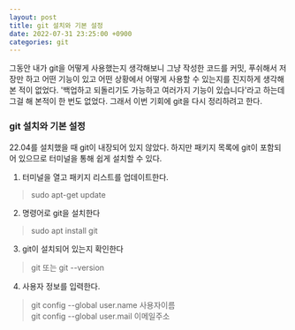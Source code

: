 ```yaml
---
layout: post
title: git 설치와 기본 설정
date: 2022-07-31 23:25:00 +0900
categories: git
---
```

그동안 내가 git을 어떻게 사용했는지 생각해보니 그냥 작성한 코드를 커밋, 푸쉬해서 저장만 하고 어떤 기능이 있고 어떤 상황에서 어떻게 사용할 수 있는지를 진지하게 생각해 본 적이 없었다. '백업하고 되돌리기도 가능하고 여러가지 기능이 있습니다'라고 하는데 그걸 해 본적이 한 번도 없었다. 그래서 이번 기회에 git을 다시 정리하려고 한다. 
### git 설치와 기본 설정
22.04를 설치했을 때 git이 내장되어 있지 않았다. 하지만 패키지 목록에 git이 포함되어 있으므로 터미널을 통해 쉽게 설치할 수 있다.
1. 터미널을 열고 패키지 리스트를 업데이트한다.
> sudo apt-get update    
2. 명령어로 git을 설치한다
> sudo apt install git    
3. git이 설치되어 있는지 확인한다
> git 또는 git --version    
4. 사용자 정보를 입력한다.
> git config --global user.name 사용자이름    
> git config --global user.mail 이메일주소    
